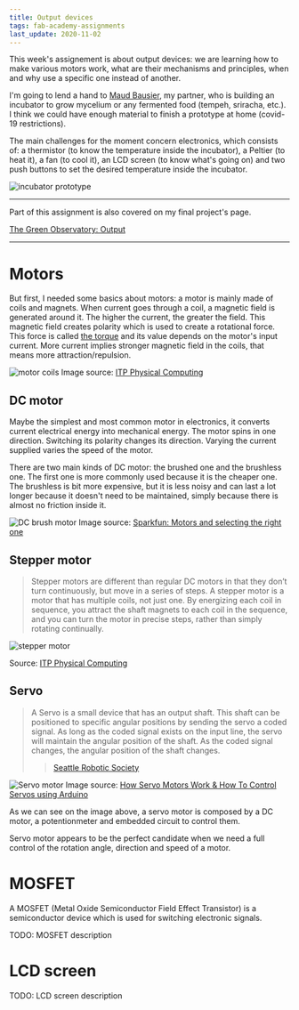 ```yaml
---
title: Output devices
tags: fab-academy-assignments
last_update: 2020-11-02
---
```


This week's assignement is about output devices: we are learning how to make various motors work, what are their mechanisms and principles, when and why use a specific one instead of another.

I'm going to lend a hand to [Maud Bausier](https://maudb.gitlab.io/dok/), my partner, who is building an incubator to grow mycelium or any fermented food (tempeh, sriracha, etc.). I think we could have enough material to finish a prototype at home (covid-19 restrictions).

The main challenges for the moment concern electronics, which consists of: a thermistor (to know the temperature inside the incubator), a Peltier (to heat it), a fan (to cool it), an LCD screen (to know what's going on) and two push buttons to set the desired temperature inside the incubator.

![incubator prototype](incubator-overview.jpg)

---

Part of this assignment is also covered on my final project's page.

[The Green Observatory: Output](button:green-observatory-output.html)

---

# Motors

But first, I needed some basics about motors: a motor is mainly made of coils and magnets. When current goes through a coil, a magnetic field is generated around it. The higher the current, the greater the field. This magnetic field creates polarity which is used to create a rotational force. This force is called [the torque](https://en.wikipedia.org/wiki/Torque) and its value depends on the motor's input current. More current implies stronger magnetic field in the coils, that means more attraction/repulsion.

![motor coils](motor-coils.png)
Image source: [ITP Physical Computing](https://itp.nyu.edu/physcomp/lessons/dc-motors/dc-motors-the-basics/)

## DC motor

Maybe the simplest and most common motor in electronics, it converts current electrical energy into mechanical energy. The motor spins in one direction. Switching its polarity changes its direction. Varying the current supplied varies the speed of the motor.

There are two main kinds of DC motor: the brushed one and the brushless one. The first one is more commonly used because it is the cheaper one. The brushless is bit more expensive, but it is less noisy and can last a lot longer because it doesn't need to be maintained, simply because there is almost no friction inside it.

![DC brush motor](dc-brush.jpg)
Image source: [Sparkfun: Motors and selecting the right one](https://learn.sparkfun.com/tutorials/motors-and-selecting-the-right-one#what-makes-a-motor-move-)

## Stepper motor

> Stepper motors are different than regular DC motors in that they don’t turn continuously, but move in a series of steps. A stepper motor is a motor that has multiple coils, not just one. By energizing each coil in sequence, you attract the shaft magnets to each coil in the sequence, and you can turn the motor in precise steps, rather than simply rotating continually.

![stepper motor](stepper-motor.jpg)

Source: [ITP Physical Computing](https://itp.nyu.edu/physcomp/lessons/dc-motors/dc-motors-the-basics/)

## Servo

> A Servo is a small device that has an output shaft. This shaft can be positioned to specific angular positions by sending the servo a coded signal. As long as the coded signal exists on the input line, the servo will maintain the angular position of the shaft. As the coded signal changes, the angular position of the shaft changes.
>> [Seattle Robotic Society](http://www.seattlerobotics.org/guide/servos.html)

![Servo motor](servo-motor.jpg)
Image source: [How Servo Motors Work & How To Control Servos using Arduino](https://www.youtube.com/watch?v=LXURLvga8bQ)

As we can see on the image above, a servo motor is composed by a DC motor, a potentionmeter and embedded circuit to control them.

Servo motor appears to be the perfect candidate when we need a full control of the rotation angle, direction and speed of a motor.

# MOSFET

A MOSFET (Metal Oxide Semiconductor Field Effect Transistor) is a semiconductor device which is used for switching electronic signals.

TODO: MOSFET description

# LCD screen

TODO: LCD screen description

